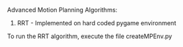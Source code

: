 Advanced Motion Planning Algorithms:

1. RRT - Implemented on hard coded pygame environment

To run the RRT algorithm, execute the file createMPEnv.py
